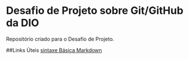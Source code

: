 # Desafio de Projeto sobre Git/GitHub da DIO
Repositório criado para o Desafio de Projeto.

##Links Úteis
[sintaxe Básica Markdown](https://www.markdownguide.org/basic-syntax/)
